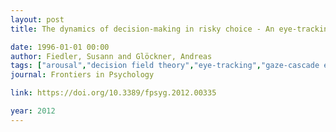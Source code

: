 ```yaml
---
layout: post
title: The dynamics of decision-making in risky choice - An eye-tracking analysis

date: 1996-01-01 00:00
author: Fiedler, Susann and Glöckner, Andreas
tags: ["arousal","decision field theory","eye-tracking","gaze-cascade effect","heuristics","parallel constraint satisfaction","risky choices"]
journal: Frontiers in Psychology

link: https://doi.org/10.3389/fpsyg.2012.00335

year: 2012
---
```



